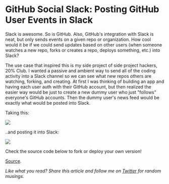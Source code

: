 
# GitHub Social Slack: Posting GitHub User Events in Slack

Slack is awesome. So is GitHub. Also, GitHub's integration with Slack is neat, but only sends events on a given repo or organization. How cool would it be if we could send updates based on other users (when someone watches a new repo, forks or creates a repo, deploys something, etc.) into Slack?

The use case that inspired this is my side project of side project hackers, 20% Club. I wanted a passive and ambient way to send all of the coding activity into a Slack channel so we can see what new repos others are watching, forking, and creating. At first I was thinking of building an app and having each user auth with their GitHub account, but then realized the easier way would be just to create a new dummy user who just "follows" everyone's GitHub accounts. Then the dummy user's news feed would be exactly what would be posted into Slack.

Taking this:

![](https://camo.githubusercontent.com/ef6090465557faa52e02076e4684268c652ce047/687474703a2f2f692e696d6775722e636f6d2f694b69756765322e706e67)

..and posting it into Slack:

![](https://camo.githubusercontent.com/281e140794314d3adcba06a595a5590d828ccc34/687474703a2f2f692e696d6775722e636f6d2f34693866376b772e706e67)

Check the source code below to fork or deploy your own version!

[Source](https://github.com/lambtron/github-social-slack).

*Like what you read? Share this article and follow me on [Twitter](http://www.twitter.com/andyjiang) for random musings.*